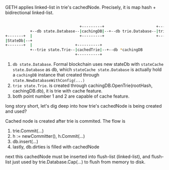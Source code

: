 GETH applies linked-list in trie's cachedNode. Precisely, it is map hash + bidirectional linked-list.

```sh  
                                  
                                 +---------+                       +-------------+
           +--db state.Database--|cachingDB|--+--db trie.Database--|trie.Database|
+-------+  |                     +---------+                       +-------------+
|StateDb|--+                                 
+-------+  |                   +----------+  
           +--trie state.Trie--|cachedTrie|--+--db *cachingDB
                               +----------+
```               

1) `db state.Database`. Formal blockchain uses new stateDb with `stateCache state.Database` as db, which `stateCache state.Database` is actually hold a `cachingDB` instance that created through `state.NewDatabaseWithConfig(...)`
2) `trie state.Trie`. is created through cachingDB.OpenTrie(rootHash, cachingDB.db), it is trie with cache feature.
3) both point number 1 and 2 are capable of cache feature.

long story short, let's dig deep into how trie's cachedNode is being created and used?

Cached node is created after trie is commited. The flow is

1) trie.Commit(...)
2) h := newCommitter(), h.Commit(...)
3) db.insert(...)
4) lastly, db.dirties is filled with cachedNode

next this cachedNode must be inserted into flush-list (linked-list),  and flush-list just used by trie.Database.Cap(...) to flush from memory to disk.

